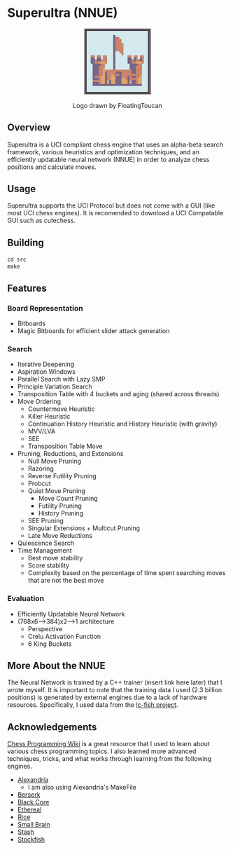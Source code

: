 # Superultra (NNUE)

<div align="center">
 <img src="logo.png" alt="Superultra Logo by FloatingToucan" width="30%">
 <p>Logo drawn by FloatingToucan</p>
</div>

## Overview
Superultra is a UCI compliant chess engine that uses an alpha-beta search framework, various heuristics and optimization techniques, and an efficiently updatable neural network (NNUE) in order to analyze chess positions and calculate moves.

## Usage
Superultra supports the UCI Protocol but does not come with a GUI (like most UCI chess engines). It is recomended to download a UCI Compatable GUI such as cutechess.

## Building
```
cd src
make
```

## Features

### Board Representation
* Bitboards
* Magic Bitboards for efficient slider attack generation

### Search
* Iterative Deepening
* Aspiration Windows
* Parallel Search with Lazy SMP
* Principle Variation Search
* Transposition Table with 4 buckets and aging (shared across threads)
* Move Ordering
  * Countermove Heuristic
  * Killer Heuristic
  * Continuation History Heuristic and History Heuristic (with gravity) 
  * MVV/LVA
  * SEE
  * Transposition Table Move
* Pruning, Reductions, and Extensions
  * Null Move Pruning 
  * Razoring
  * Reverse Futility Pruning
  * Probcut
  * Quiet Move Pruning
    * Move Count Pruning
    * Futility Pruning
    * History Pruning
  * SEE Pruning
  * Singular Extensions + Multicut Pruning
  * Late Move Reductions
* Quiescence Search
* Time Management
  * Best move stability
  * Score stability
  * Complexity based on the percentage of time spent searching moves that are not the best move 

### Evaluation
* Efficiently Updatable Neural Network
* (768x6-->384)x2-->1 architecture
  *  Perspective
  *  Crelu Activation Function
  *  6 King Buckets

## More About the NNUE
The Neural Network is trained by a C++ trainer (insert link here later) that I wrote myself. It is important to note that the training data I used (2.3 billion positions) is generated by external engines due to a lack of hardware resources. Specifically, I used data from the <a href="https://lczero.org/blog/2021/04/jumping-on-the-nnue-bandwagon">lc-fish project</a>.

## Acknowledgements
<a href="https://www.chessprogramming.org/Main_Page">Chess Programming Wiki</a> is a great resource that I used to learn about various chess programming topics. I also learned more advanced techniques, tricks, and what works through learning from the following engines. 

* <a href="https://github.com/PGG106/Alexandria">Alexandria</a>
    * I am also using Alexandria's MakeFile
* <a href="https://github.com/jhonnold/berserk">Berserk</a>
* <a href="https://github.com/SzilBalazs/BlackCore">Black Core</a>
* <a href="https://github.com/AndyGrant/Ethereal">Ethereal</a>
* <a href="https://github.com/rafid-dev/rice">Rice</a>
* <a href="https://github.com/Disservin/Smallbrain">Small Brain</a>
* <a href="https://github.com/mhouppin/stash-bot">Stash</a>
* <a href="https://github.com/official-stockfish/Stockfish">Stockfish</a>
